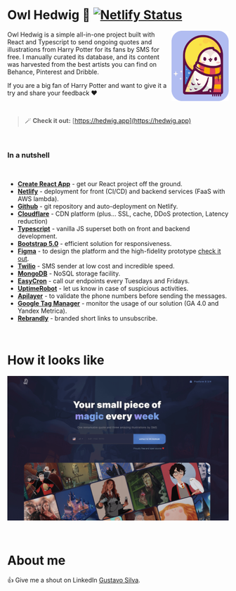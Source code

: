 # Owl Hedwig 🦉 [![Netlify Status](https://api.netlify.com/api/v1/badges/1a67664a-494b-42ea-9732-924d42e3ca55/deploy-status)](https://app.netlify.com/sites/hedwigapp/deploys)

<img src="./public/readme-icon.png" align="right"
     alt="owl hedwig picture" width="130" height="160">

Owl Hedwig is a simple all-in-one project built with React and Typescript to send ongoing quotes and illustrations from Harry Potter for its fans by SMS for free. I manually curated its database, and its content was harvested from the best artists you can find on Behance, Pinterest and Dribble.

If you are a big fan of Harry Potter and want to give it a try and share your feedback ❤️

<br>

> 🪄 **Check it out:** [https://hedwig.app](https://hedwig.app)

<br>

### <strong>In a nutshell</strong>

<br>

* **[Create React App](https://create-react-app.dev/)** - get our React project off the ground.
* **[Netlify](https://www.netlify.com/)** - deployment for front (CI/CD) and backend services (FaaS with AWS lambda).
* **[Github](https://github.com/)** - git repository and auto-deployment on Netlify.
* **[Cloudflare](https://www.cloudflare.com/)** - CDN platform (plus... SSL, cache, DDoS protection, Latency reduction)
* **[Typescript](https://www.typescriptlang.org/)** - vanilla JS superset both on front and backend development.
* **[Bootstrap 5.0](https://getbootstrap.com/)** - efficient solution for responsiveness.
* **[Figma](https://www.figma.com)** - to design the platform and the high-fidelity prototype [check it out](https://www.figma.com/file/UgtmmAWKj3bnREjemiuCYL/Owl-Hedwig?node-id=0%3A1).
* **[Twilio](https://www.twilio.com/)** - SMS sender at low cost and incredible speed.
* **[MongoDB](https://www.mongodb.com/3)** - NoSQL storage facility.
* **[EasyCron](https://www.easycron.com)** - call our endpoints every Tuesdays and Fridays.
* **[UptimeRobot](https://uptimerobot.com/)** - let us know in case of suspicious activities.
* **[Apilayer](https://apilayer.com/)** - to validate the phone numbers before sending the messages.
* **[Google Tag Manager](https://marketingplatform.google.com/intl/en_uk/about/tag-manager/)** - monitor the usage of our solution (GA 4.0 and Yandex Metrica).
* **[Rebrandly](https://www.rebrandly.com/)** - branded short links to unsubscribe.

<br>

# How it looks like

![Owl hedwig picture](./public/readme-preview.png)

<br>

# About me

👍 Give me a shout on LinkedIn [Gustavo Silva](https://www.linkedin.com/in/gustavotoledosilva/).